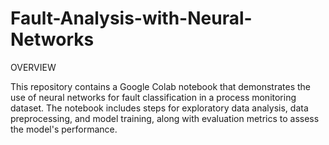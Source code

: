 # Fault-Analysis-with-Neural-Networks

OVERVIEW 

This repository contains a Google Colab notebook that demonstrates the use of neural networks for fault classification in a process monitoring dataset. The notebook includes steps for exploratory data analysis, data preprocessing, and model training, along with evaluation metrics to assess the model's performance.
